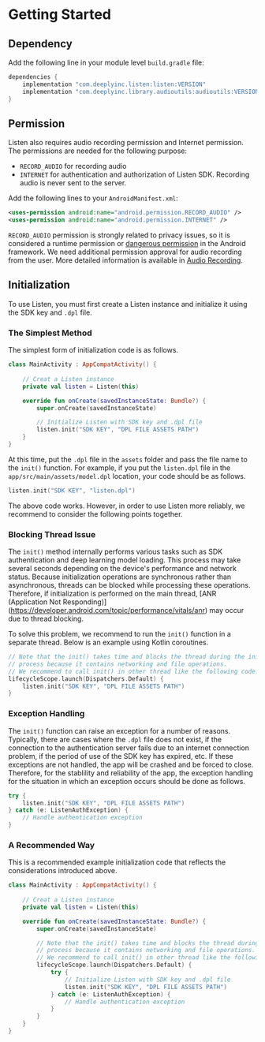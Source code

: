 # Getting Started

## Dependency

Add the following line in your module level `build.gradle` file:

```groovy
dependencies {
    implementation "com.deeplyinc.listen:listen:VERSION"
    implementation "com.deeplyinc.library.audioutils:audioutils:VERSION" // optional: audioutils
}
```

## Permission

Listen also requires audio recording permission and Internet permission.
The permissions are needed for the following purpose:

- `RECORD_AUDIO` for recording audio
- `INTERNET` for authentication and authorization of Listen SDK. Recording audio is never sent to the server.

Add the following lines to your `AndroidManifest.xml`:

```xml
<uses-permission android:name="android.permission.RECORD_AUDIO" />
<uses-permission android:name="android.permission.INTERNET" />
```

`RECORD_AUDIO` permission is strongly related to privacy issues, so it is considered a runtime permission or [dangerous permission](https://developer.android.com/guide/topics/permissions/overview#runtime) in the Android framework. 
We need additional permission approval for audio recording from the user.
More detailed information is available in [Audio Recording](audio-recording).


## Initialization

To use Listen, you must first create a Listen instance and initialize it using the SDK key and `.dpl` file.


### The Simplest Method

The simplest form of initialization code is as follows.

```kotlin
class MainActivity : AppCompatActivity() {
    
    // Creat a Listen instance
    private val listen = Listen(this)

    override fun onCreate(savedInstanceState: Bundle?) {
        super.onCreate(savedInstanceState)

        // Initialize Listen with SDK key and .dpl file
        listen.init("SDK KEY", "DPL FILE ASSETS PATH")
    }
}
```

At this time, put the `.dpl` file in the `assets` folder and pass the file name to the `init()` function.
For example, if you put the `listen.dpl` file in the `app/src/main/assets/model.dpl` location, your code should be as follows.

```kotlin
listen.init("SDK KEY", "listen.dpl")
```

The above code works.
However, in order to use Listen more reliably, we recommend to consider the following points together.


### Blocking Thread Issue

The `init()` method internally performs various tasks such as SDK authentication and deep learning model loading. 
This process may take several seconds depending on the device's performance and network status.
Because initialization operations are synchronous rather than asynchronous, threads can be blocked while processing these operations.
Therefore, if initialization is performed on the main thread, [ANR (Application Not Responding)] (https://developer.android.com/topic/performance/vitals/anr) may occur due to thread blocking.

To solve this problem, we recommend to run the `init()` function in a separate thread.
Below is an example using Kotlin coroutines.

```kotlin
// Note that the init() takes time and blocks the thread during the initialization
// process because it contains networking and file operations.
// We recommend to call init() in other thread like the following code.
lifecycleScope.launch(Dispatchers.Default) {
    listen.init("SDK KEY", "DPL FILE ASSETS PATH")
}
```


### Exception Handling

The `init()` function can raise an exception for a number of reasons.
Typically, there are cases where the `.dpl` file does not exist, if the connection to the authentication server fails due to an internet connection problem, if the period of use of the SDK key has expired, etc.
If these exceptions are not handled, the app will be crashed and be forced to close.
Therefore, for the stablility and reliability of the app, the exception handling for the situation in which an exception occurs should be done as follows.

```kotlin
try {
    listen.init("SDK KEY", "DPL FILE ASSETS PATH")
} catch (e: ListenAuthException) {
    // Handle authentication exception
}
```


### A Recommended Way

This is a recommended example initialization code that reflects the considerations introduced above.

```kotlin
class MainActivity : AppCompatActivity() {
    
    // Creat a Listen instance
    private val listen = Listen(this)

    override fun onCreate(savedInstanceState: Bundle?) {
        super.onCreate(savedInstanceState)

        // Note that the init() takes time and blocks the thread during the initialization
        // process because it contains networking and file operations.
        // We recommend to call init() in other thread like the following code.
        lifecycleScope.launch(Dispatchers.Default) {
            try {
                // Initialize Listen with SDK key and .dpl file
                listen.init("SDK KEY", "DPL FILE ASSETS PATH")
            } catch (e: ListenAuthException) {
                // Handle authentication exception
            }
        }
    }
}
```
